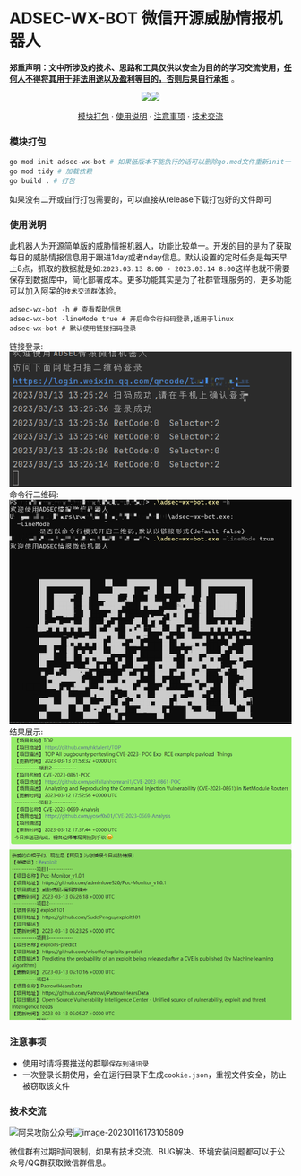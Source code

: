 # ADSEC-WX-BOT 微信开源威胁情报机器人
**郑重声明：文中所涉及的技术、思路和工具仅供以安全为目的的学习交流使用，<u>任何人不得将其用于非法用途以及盈利等目的，否则后果自行承担</u>** 。
<p align="center"><a href="https://opensource.org/licenses/MIT"><img src="https://img.shields.io/badge/license-MIT-_red.svg"></a><a href="https://github.com/z-bool/ADSEC-WX-BOT"><img  src="https://goreportcard.com/badge/github.com/projectdiscovery/httpx"></a></p>

<p align="center"><a href="#install">模块打包</a> · <a href="#tall">使用说明</a> · <a href="#notice">注意事项</a> · <a href="#communicate">技术交流</a></p>

<div id="install"></div>

### 模块打包

```bash
go mod init adsec-wx-bot # 如果低版本不能执行的话可以删除go.mod文件重新init一下
go mod tidy # 加载依赖
go build . # 打包
```

如果没有二开或自行打包需要的，可以直接从release下载打包好的文件即可

<div id= "tall"></div>

### 使用说明

此机器人为开源简单版的威胁情报机器人，功能比较单一。开发的目的是为了获取每日的威胁情报信息用于跟进1day或者nday信息。默认设置的定时任务是每天早上8点，抓取的数据就是如:`2023.03.13 8:00 - 2023.03.14 8:00`这样也就不需要保存到数据库中，简化部署成本。更多功能其实是为了社群管理服务的，更多功能可以加入阿呆的`技术交流群`体验。

```text
adsec-wx-bot -h # 查看帮助信息
adsec-wx-bot -lineMode true # 开启命令行扫码登录,适用于linux
adsec-wx-bot # 默认使用链接扫码登录
```
链接登录:
![链接登录](./img/img1.png)
命令行二维码:
![二维码登录](./img/img3.png)
结果展示:
![结果展示](./img/img2.png)

<div id="notice"></div>

### 注意事项

- 使用时请将要推送的群聊`保存到通讯录`
- 一次登录长期使用，会在运行目录下生成`cookie.json`，重视文件安全，防止被窃取该文件

<div id="communicate"></div>

### 技术交流

<img src="https://cdn.jsdelivr.net/gh/z-bool/images@master/img/qrcode_for_gh_c90beef1e2e7_258.jpg" alt="阿呆攻防公众号" style="zoom:100%;" />![image-20230116173105809](https://cdn.jsdelivr.net/gh/z-bool/images@master/img/image-20230116173105809.png)



微信群有过期时间限制，如果有技术交流、BUG解决、环境安装问题都可以于公众号/QQ群获取微信群信息。